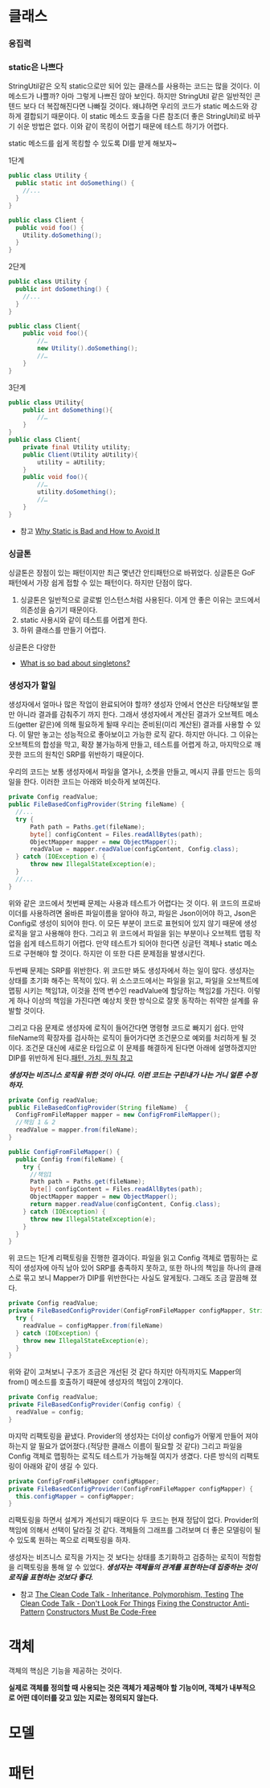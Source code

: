 # 클래스

### 응집력

###

### static은 나쁘다

StringUtil같은 오직 static으로만 되어 있는 클래스를 사용하는 코드는 많을 것이다. 이 메소드가 나쁠까? 아마 그렇게 나쁘진 않아 보인다. 하지만 StringUtil 같은 일반적인 콘텐드 보다 더 복잡해진다면 나빠질 것이다. 왜냐하면 우리의 코드가 static 메소드와 강하게 결합되기 때문이다. 이 static 메소드 호출을 다른 참조(더 좋은 StringUtil)로 바꾸기 쉬운 방법은 없다. 이와 같이 목킹이 어렵기 때문에 테스트 하기가 어렵다.

static 메소드를 쉽게 목킹할 수 있도록 DI를 받게 해보자~

1단계
```java
public class Utility {
  public static int doSomething() {
    //...
  }
}

public class Client {
  public void foo() {
    Utility.doSomething();
  }
}
```

2단계
```java
public class Utility {
  public int doSomething() {
    //...
  }
}

public class Client{
    public void foo(){
        //…
        new Utility().doSomething();
        //…
    }
}
```

3단계
```java
public class Utility{
    public int doSomething(){
        //…
    }
}
public class Client{
    private final Utility utility;
    public Client(Utility aUtility){
        utility = aUtility;
    }
    public void foo(){
        //…
        utility.doSomething();
        //…
    }
}
```

* 참고
[Why Static is Bad and How to Avoid It](https://dzone.com/articles/why-static-bad-and-how-avoid)

### 싱글톤

싱글톤은 장점이 있는 패턴이지만 최근 몇년간 안티패턴으로 바뀌었다. 싱글톤은 GoF 패턴에서 가장 쉽게 접할 수 있는 패턴이다. 하지만 단점이 많다.

1. 싱글톤은 일반적으로 글로벌 인스턴스처럼 사용된다. 이게 안 좋은 이유는 코드에서 의존성을 숨기기 때문이다.
2. static 사용시와 같이 테스트를 어렵게 한다.
3. 하위 클래스를 만들기 어렵다.

싱글톤은 다양한

* [What is so bad about singletons?](https://stackoverflow.com/questions/137975/what-is-so-bad-about-singletons)

### 생성자가 할일

생성자에서 얼마나 많은 작업이 완료되어야 할까? 생성자 안에서 연산은 타당해보일 뿐만 아니라 결과를 감춰주기 까지 한다. 그래서 생성자에서 계산된 결과가 오브젝트 메소드(getter 같은)에 의해 필요하게 될때 우리는 준비된(미리 계산된) 결과를 사용할 수 있다. 이 말만 놓고는 성능적으로 좋아보이고 가능한 로직 같다. 하지만 아니다. 그 이유는 오브젝트의 합성을 막고, 확장 불가능하게 만들고, 테스트를 어렵게 하고, 마지막으로 깨끗한 코드의 원칙인 SRP를 위반하기 때문이다.

우리의 코드는 보통 생성자에서 파일을 열거나, 소켓을 만들고, 메시지 큐를 만드는 등의 일을 한다. 이러한 코드는 아래와 비슷하게 보여진다.

```java
private Config readValue;
public FileBasedConfigProvider(String fileName) {
  //...
  try {
      Path path = Paths.get(fileName);
      byte[] configContent = Files.readAllBytes(path);
      ObjectMapper mapper = new ObjectMapper();
      readValue = mapper.readValue(configContent, Config.class);
  } catch (IOException e) {
      throw new IllegalStateException(e);
  }
  //...
}
```

위와 같은 코드에서 첫번째 문제는 사용과 테스트가 어렵다는 것 이다. 위 코드의 프로바이더를 사용하려면 올바른 파일이름을 알아야 하고, 파일은 Json이어야 하고, Json은 Config로 생성이 되어야 한다. 이 모든 부분이 코드로 표현되어 있지 않기 때문에 생성로직을 알고 사용해야 한다. 그리고 위 코드에서 파일을 읽는 부분이나 오브젝트 맵핑 작업을 쉽게 테스트하기 어렵다. 만약 테스트가 되어야 한다면 싱글턴 객체나 static 메소드로 구현해야 할 것이다. 하지만 이 또한 다른 문제점을 발생시킨다.

두번째 문제는 SRP를 위반한다. 위 코드만 봐도 생성자에서 하는 일이 많다. 생성자는 상태를 초기화 해주는 목적이 있다. 위 소스코드에서는 파일을 읽고, 파일을 오브젝트에 맵핑 시키는 책임1과, 이것을 전역 변수인 readValue에 할당하는 책임2를 가진다. 이렇게 하나 이상의 책임을 가진다면 예상치 못한 방식으로 잘못 동작하는 취약한 설계를 유발할 것이다.

그리고 다음 문제로 생성자에 로직이 들어간다면 명령형 코드로 빠지기 쉽다. 만약 fileName의 확장자를 검사하는 로직이 들어가다면 조건문으로 예외를 처리하게 될 것이다. 조건문 대신에 새로운 타입으로 이 문제를 해결하게 된다면 아래에 설명하겠지만 DIP를 위반하게 된다.[패턴, 가치, 원칙 참고](oop/패턴_가치_원칙.md)

**_생성자는 비즈니스 로직을 위한 것이 아니다. 이런 코드는 구린내가 나는 거니 얼른 수정하자._**

```java
private Config readValue;
public FileBasedConfigProvider(String fileName)  {
  ConfigFromFileMapper mapper = new ConfigFromFileMapper();  
  //책임 1 & 2
  readValue = mapper.from(fileName);
}

public ConfigFromFileMapper() {
  public Config from(fileName) {
    try {
      //책임1
      Path path = Paths.get(fileName);
      byte[] configContent = Files.readAllBytes(path);
      ObjectMapper mapper = new ObjectMapper();
      return mapper.readValue(configContent, Config.class);
    } catch (IOException) {
      throw new IllegalStateException(e);
    }
  }
}
```

위 코드는 1단계 리팩토링을 진행한 결과이다. 파일을 읽고 Config 객체로 맵핑하는 로직이 생성자에 아직 남아 있어 SRP를 충족하지 못하고, 또한 하나의 책임을 하나의 클래스로 묶고 보니 Mapper가 DIP를 위반한다는 사실도 알게됬다. 그래도 조금 깔끔해 졌다.

```java
private Config readValue;
private FileBasedConfigProvider(ConfigFromFileMapper configMapper, String fileName) {
  try {
    readValue = configMapper.from(fileName)
  } catch (IOException) {
    throw new IllegalStateException(e);
  }
}
```

위와 같이 고쳐보니 구조가 조금은 개선된 것 같다 하지만 아직까지도 Mapper의 from() 메소드를 호출하기 때문에 생성자의 책임이 2개이다.

```java
private Config readValue;
private FileBasedConfigProvider(Config config) {
  readValue = config;
}
```

마지막 리팩토링을 끝냈다. Provider의 생성자는 더이상 config가 어떻게 만들어 져야 하는지 알 필요가 없어졌다.(적당한 클래스 이름이 필요할 것 같다) 그리고 파일을 Config 객체로 맵핑하는 로직도 테스트가 가능해질 여지가 생겼다. 다른 방식의 리팩토링이 아래와 같이 생길 수 있다.

```java
private ConfigFromFileMapper configMapper;
private FileBasedConfigProvider(ConfigFromFileMapper configMapper) {
  this.configMapper = configMapper;
}
```

리팩토링을 하면서 설계가 계선되기 때문이다 두 코드는 현재 정답이 없다. Provider의 책임에 의해서 선택이 달라질 것 같다. 객체들의 그래프를 그려보며 더 좋은 모델링이 될 수 있도록 원하는 쪽으로 리팩토링을 하자.

생성자는 비즈니스 로직을 가지는 것 보다는 상태를 초기화하고 검증하는 로직이 적함함을 리팩토링을 통해 알 수 있었다.
**_생성자는 객체들의 관계를 표현하는데 집중하는 것이 로직을 표현하는 것보다 좋다._**

* 참고
[The Clean Code Talk - Inheritance, Polymorphism, Testing](https://www.youtube.com/watch?v=4F72VULWFvc)
[The Clean Code Talk - Don't Look For Things](https://www.youtube.com/watch?v=RlfLCWKxHJ0)
[Fixing the Constructor Anti-Pattern](https://dzone.com/articles/fixing-the-constructor-anti-pattern)
[Constructors Must Be Code-Free](http://www.yegor256.com/2015/05/07/ctors-must-be-code-free.html)

# 객체

객체의 핵심은 기능을 제공하는 것이다.

**실제로 객체를 정의할 때 사용되는 것은 객체가 제공해야 할 기능이며, 객체가 내부적으로 어떤 데이터를 갖고 있는 지로는 정의되지 않는다.**

# 모델

# 패턴
